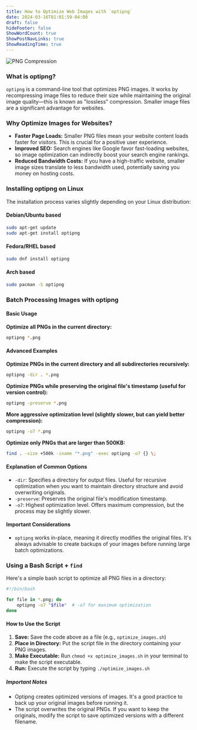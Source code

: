 ```yaml
---
title: How to Optimize Web Images with `optipng`
date: 2024-03-16T01:01:59-04:00
draft: false
hideFooter: false
ShowWordCount: true
ShowPostNavLinks: true
ShowReadingTime: true
---
```


![PNG Compression](/images/featured-png.png)

### What is optipng?

`optipng` is a command-line tool that optimizes PNG images. It works by recompressing image files to reduce their size while maintaining the original image quality—this is known as "lossless" compression. Smaller image files are a significant advantage for websites.

### Why Optimize Images for Websites?

* **Faster Page Loads:** Smaller PNG files mean your website content loads faster for visitors. This is crucial for a positive user experience.
* **Improved SEO:** Search engines like Google favor fast-loading websites, so image optimization can indirectly boost your search engine rankings.
* **Reduced Bandwidth Costs:** If you have a high-traffic website, smaller image sizes translate to less bandwidth used, potentially saving you money on hosting costs.

### Installing optipng on Linux

The installation process varies slightly depending on your Linux distribution:

#### Debian/Ubuntu based

```bash
sudo apt-get update
sudo apt-get install optipng
```

#### Fedora/RHEL based

```bash
sudo dnf install optipng 
```

#### Arch based

```bash
sudo pacman -S optipng
```

### Batch Processing Images with optipng

#### Basic Usage

**Optimize all PNGs in the current directory:**

```bash
optipng *.png
```

#### Advanced Examples

**Optimize PNGs in the current directory and all subdirectories recursively:**

```bash
optipng -dir . *.png 
```

**Optimize PNGs while preserving the original file's timestamp (useful for version control):**

```bash
optipng -preserve *.png
```

**More aggressive optimization level (slightly slower, but can yield better compression):**

```bash
optipng -o7 *.png
```

**Optimize only PNGs that are larger than 500KB:**

```bash
find . -size +500k -iname "*.png" -exec optipng -o7 {} \; 
```

#### Explanation of Common Options

* `-dir`:  Specifies a directory for output files. Useful for recursive optimization when you want to maintain directory structure and avoid overwriting originals.
* `-preserve`: Preserves the original file's modification timestamp.
* `-o7`: Highest optimization level. Offers maximum compression, but the process may be slightly slower.

#### Important Considerations

* `optipng` works in-place, meaning it directly modifies the original files. It's always advisable to create backups of your images before running large batch optimizations.

### Using a Bash Script + `find`

Here's a simple bash script to optimize all PNG files in a directory:

```bash
#!/bin/bash

for file in *.png; do
    optipng -o7 "$file"  # -o7 for maximum optimization
done
```

#### How to Use the Script

1. **Save:** Save the code above as a file (e.g., `optimize_images.sh`)
2. **Place in Directory:** Put the script file in the directory containing your PNG images.
3. **Make Executable:**  Run `chmod +x optimize_images.sh` in your terminal to make the script executable.
4. **Run:** Execute the script by typing `./optimize_images.sh`

##### Important Notes

* Optipng creates optimized versions of images. It's a good practice to back up your original images before running it.
* The script overwrites the original PNGs. If you want to keep the originals, modify the script to save optimized versions with a different filename.
